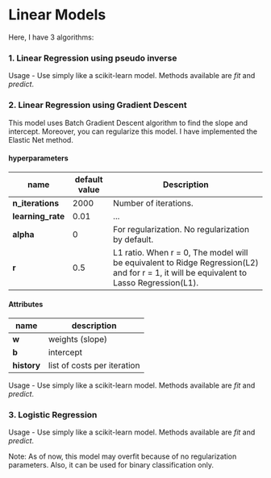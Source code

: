 # Linear Models 

Here, I have 3 algorithms:

### 1. Linear Regression using pseudo inverse
Usage - Use simply like a scikit-learn model. Methods available are *fit* and *predict*.


### 2. Linear Regression using Gradient Descent

This model uses Batch Gradient Descent algorithm to find the slope and intercept. Moreover, you can regularize this model. I have implemented the Elastic Net method.
#### hyperparameters

| name | default value | Description |
| --- | --- | --- |
| **n_iterations** | 2000 |  Number of iterations. | 
| **learning_rate** | 0.01 | ... | 
| **alpha** | 0 | For regularization. No regularization by default. |
| **r** | 0.5 | L1 ratio. When r = 0, The model will be equivalent to Ridge Regression(L2) and for r = 1, it will be equivalent to Lasso Regression(L1). |


#### Attributes
| name | description |
| --- | --- |
| **w** | weights (slope) |
| **b** | intercept |
| **history** | list of costs per iteration |

Usage - Use simply like a scikit-learn model. Methods available are *fit* and *predict*.


### 3. Logistic Regression

Usage - Use simply like a scikit-learn model. Methods available are *fit* and *predict*.

Note: As of now, this model may overfit because of no regularization parameters. Also, it can be used for binary classification only.